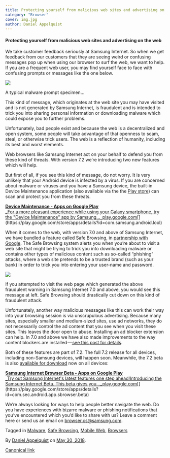 ```yaml
---
title: Protecting yourself from malicious web sites and advertising on the web
category: "Browser"
cover: img.jpg
author: Daniel Appelquist
---
```


#### Protecting yourself from malicious web sites and advertising on the web

We take customer feedback seriously at Samsung Internet. So when we get feedback from our customers that they are seeing weird or confusing messages pop up when using our browser to surf the web, we want to help. If you are a frequent web user, you may find yourself face to face with confusing prompts or messages like the one below.

![](https://cdn-images-1.medium.com/max/600/1*ugx9WIs0EBhLu0rOpArlUg.jpeg)

A typical malware prompt specimen…

This kind of message, which originates at the web site you may have visited and is not generated by Samsung Internet, is fraudulent and is intended to trick you into sharing personal information or downloading malware which could expose you to further problems.

Unfortunately, bad people exist and because the web is a decentralized and open system, some people will take advantage of that openness to scam, steal, or otherwise trick users. The web is a reflection of humanity, including its best and worst elements.

Web browsers like Samsung Internet act on your behalf to defend you from these kind of threats. With version 7.2 we’re introducing two new features which will help.

But first of all, if you see this kind of message, do not worry. It is very unlikely that your Android device is infected by a virus. If you are concerned about malware or viruses and you have a Samsung device, the built-in Device Maintenance application (also available via the the [Play store](https://play.google.com/store/apps/details?id=com.samsung.android.lool)) can scan and protect you from these threats.

[**Device Maintenance - Apps on Google Play**  
_For a more pleasant experience while using your Galaxy smartphone, try the "Device Maintenance" app by Samsung…_play.google.com](https://play.google.com/store/apps/details?id=com.samsung.android.lool "https://play.google.com/store/apps/details?id=com.samsung.android.lool")[](https://play.google.com/store/apps/details?id=com.samsung.android.lool)

When it comes to the web, with version 7.0 and above of Samsung Internet, we have bundled a feature called Safe Browsing, in [partnership with Google](https://safebrowsing.google.com/). The Safe Browsing system alerts you when you’re about to visit a web site that might be trying to trick you into downloading malware or contains other types of malicious content such as so-called “phishing” attacks, where a web site pretends to be a trusted brand (such as your bank) in order to trick you into entering your user-name and password.

![](https://cdn-images-1.medium.com/max/600/1*L7gAH7adpNMvX5nGY9FG0w.jpeg)

If you attempted to visit the web page which generated the above fraudulent warning in Samsung Internet 7.0 and above, you would see this message at left. Safe Browsing should drastically cut down on this kind of fraudulent attack.

Unfortunately, another way malicious messages like this can work their way into your browsing session is via unscrupulous advertising. Because many sites, especially smaller and medium-sized sites, use ad networks, they do not necessarily control the ad content that you see when you visit these sites. This leaves the door open to abuse. Installing an ad blocker extension can help. In 7.0 and above we have also made improvements to the way content blockers are installed —[ see this post for details](https://medium.com/samsung-internet-dev/new-samsung-internet-beta-introduces-protected-browsing-52f1ce7145f6).

Both of these features are part of 7.2. The full 7.2 release for all devices, including non-Samsung devices, will happen soon. Meanwhile, the 7.2 beta is also [available for download](https://play.google.com/store/apps/details?id=com.sec.android.app.sbrowser.beta) now on all devices:

[**Samsung Internet Browser Beta - Apps on Google Play**  
_Try out Samsung Internet's latest features one step ahead!Introducing the Samsung Internet Beta. This beta gives you…_play.google.com](https://play.google.com/store/apps/details?id=com.sec.android.app.sbrowser.beta "https://play.google.com/store/apps/details?id=com.sec.android.app.sbrowser.beta")[](https://play.google.com/store/apps/details?id=com.sec.android.app.sbrowser.beta)

We’re always looking for ways to help people better navigate the web. Do you have experiences with bizarre malware or phishing notifications that you’ve encountered which you’d like to share with us? Leave a comment here or send us an email on [browser.cs@samsung.com](mailto:browser.cs@samsung.com).

Tagged in [Malware](https://medium.com/tag/malware), [Safe Browsing](https://medium.com/tag/safe-browsing), [Mobile Web](https://medium.com/tag/mobile-web), [Browsers](https://medium.com/tag/browsers)

By [Daniel Appelquist](https://medium.com/@torgo) on [May 30, 2018](https://medium.com/p/f021543f4abf).

[Canonical link](https://medium.com/@torgo/something-malware-this-way-comes-f021543f4abf)
